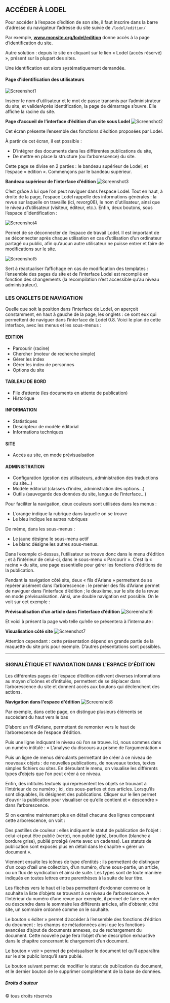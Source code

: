ACCÉDER À LODEL
------------------

Pour accéder à l’espace d’édition de son site, il faut inscrire dans la barre d’adresse du navigateur l’adresse du site suivie de
`/lodel/edition/`

Par exemple, **www.monsite.org/lodel/edition** donne accès à la page d’identification du site.

Autre solution : depuis le site en cliquant sur le lien « Lodel (accès réservé) », présent sur la plupart des sites.

Une identification est alors systématiquement demandée.

#### Page d’identification des utilisateurs
![Screenshot1](image/image3.png)

Insérer le nom d’utilisateur et le mot de passe transmis par l’administrateur du site, et validerAprès identification, la page de démarrage s’ouvre. Elle affiche la racine du site.


**Page d’accueil de l’interface d’édition d’un site sous Lodel**
![Screenshot2](image/image4.png)

Cet écran présente l’ensemble des fonctions d’édition proposées par Lodel.

À partir de cet écran, il est possible :
  * D’intégrer des documents dans les différentes publications du site,
  * De mettre en place la structure (ou l’arborescence) du site.
  
Cette page se divise en 2 parties : le bandeau supérieur de Lodel, et l’espace « édition ». Commençons par le bandeau supérieur.

**Bandeau supérieur de l’interface d’édition**
![Screenshot3](image/image5.png)

C’est grâce à lui que l’on peut naviguer dans l’espace Lodel. Tout en haut, à droite de la page, l’espace Lodel rappelle des informations générales : la revue sur laquelle on travaille (ici, revorg08), le nom d’utilisateur, ainsi que le niveau d’utilisateur (visiteur, éditeur, etc.). Enfin, deux boutons, sous l’espace d’identification : 

![Screenshot4](image/image6.png)

Permet de se déconnecter de l’espace de travail Lodel. Il est important de se déconnecter après chaque utilisation en cas d’utilisation d’un ordinateur partagé ou public, afin qu’aucun autre utilisateur ne puisse entrer et faire de modifications sur le site. 

![Screenshot5](image/image7.png)

Sert à réactualiser l’affichage en cas de modification des templates : l’ensemble des pages du site et de l’interface Lodel est recompilé en fonction des changements (la recompilation n’est accessible qu’au niveau administrateur). 

### LES ONGLETS DE NAVIGATION

Quelle que soit la position dans l’interface de Lodel, on aperçoit constamment, en haut à gauche de la page, les onglets : ce sont eux qui permettent de naviguer dans l’interface de Lodel 0.8. Voici le plan de cette interface, avec les menus et les sous-menus :

#### EDITION

  * Parcourir (racine)
  * Chercher (moteur de recherche simple)
  * Gérer les index
  * Gérer les index de personnes
  * Options du site
  
#### TABLEAU DE BORD

  * File d’attente (les documents en attente de publication)
  * Historique
  
#### INFORMATION

  * Statistiques
  * Descripteur de modèle éditorial
  * Informations techniques

#### SITE

  * Accès au site, en mode prévisualsation

#### ADMINISTRATION

  * Configuration (gestion des utilisateurs, administration des traductions du site…) 
  * Modèle éditorial (classes d’index, administration des options…) 
  * Outils (sauvegarde des données du site, langue de l’interface…)

Pour faciliter la navigation, deux couleurs sont utilisées dans les menus :

  * L’orange indique la rubrique dans laquelle on se trouve
  * Le bleu indique les autres rubriques
  
De même, dans les sous-menus :

  * Le jaune désigne le sous-menu actif
  * Le blanc désigne les autres sous-menus.

Dans l’exemple ci-dessus, l’utilisateur se trouve donc dans le menu d’édition ; et à l’intérieur de celui-ci, dans le sous-menu
« Parcourir ». C’est la « racine » du site, une page essentielle pour gérer les fonctions d’éditions de la publication.

Pendant la navigation côté site, deux « fils d’Ariane » permettent de se repérer aisément dans l’arborescence : le premier des fils d’Ariane permet de naviguer dans l’interface d’édition ; le deuxième, sur le site de la revue en mode prévisualisation. Ainsi, une double navigation est possible. On le voit sur cet exemple :

**Prévisualisation d’un article dans l’interface d’édition**
![Screenshot6](image/image8.png)

Et voici à présent la page web telle qu’elle se présentera à l’internaute :

**Visualisation côté site**
![Screenshot7](image/image9.png)

Attention cependant : cette présentation dépend en grande partie de la maquette du site pris pour exemple. D’autres présentations sont possibles.

----------------------------------------------------

### SIGNALÉTIQUE ET NAVIGATION DANS L'ESPACE D'ÉDITION

Les différentes pages de l’espace d’édition délivrent diverses informations au moyen d’icônes et d’intitulés, permettent de se déplacer dans l’arborescence du site et donnent accès aux boutons qui déclenchent des actions.

**Navigation dans l'espace d'édition**
![Screenshot8](image/image10.png)

Par exemple, dans cette page, on distingue plusieurs éléments se succédant du haut vers le bas

D’abord un fil d’Ariane, permettant de remonter vers le haut de l’arborescence de l’espace d’édition.

Puis une ligne indiquant le niveau où l’on se trouve. Ici, nous sommes dans un numéro intitulé : « L’analyse du discours au prisme de l’argumentation »

Puis un ligne de menus déroulants permettant de créer à ce niveau de nouveaux objets : de nouvelles publications, de nouveaux textes, textes simples fichiers ou sites. En déroulant le menu, on visualise les différents types d’objets que l’on peut créer à ce niveau.

Enfin, des intitulés textuels qui représentent les objets se trouvant à l’intérieur de ce numéro ; ici, des sous-parties et des articles. Lorsqu’ils sont cliquables, ils désignent des publications. Cliquer sur le lien permet d’ouvrir la publication pour visualiser ce qu’elle contient et « descendre » dans l’arborescence.

Si on examine maintenant plus en détail chacune des lignes composant cette arborescence, on voit :

Des pastilles de couleur : elles indiquent le statut de publication de l’objet : celui-ci peut être publié (verte), non publié (gris), brouillon (blanche à bordure grise), publié protégé (verte avec un cadenas). Les statuts de publication sont exposés plus en détail dans le chapitre « gérer un document ».

Viennent ensuite les icônes de type d’entités : ils permettent de distinguer d’un coup d’œil une collection, d’un numéro, d’une sous-partie, un article, ou un flux de syndication et ainsi de suite. Les types sont de toute manière indiqués en toutes lettres entre parenthèses à la suite de leur titre.

Les flèches vers le haut et le bas permettent d’ordonner comme on le souhaite la liste d’objets se trouvant à ce niveau de l’arborescence. A l’intérieur du numéro d’une revue par exemple, il permet de faire remonter ou descendre dans le sommaire les différents articles, afin d’obtenir, côté site, un sommaire ordonné comme on le souhaite.

Le bouton « éditer » permet d’accéder à l’ensemble des fonctions d’édition du document : les champs de métadonnées ainsi que les fonctions avancées d’ajout de documents annexes, ou de rechargement du document. Cette nouvelle page fera l’objet d’une description exhaustive dans le chapitre concernant le chargement d’un document.

Le bouton « voir » permet de prévisualiser le document tel qu’il apparaîtra sur le site public lorsqu’il sera publié.

Le bouton suivant permet de modifier le statut de publication du document, et le dernier bouton de le supprimer complètement de la base de données.

##### Droits d'auteur

© tous droits réservés
